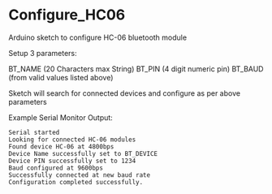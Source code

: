 # Configure_HC06
Arduino sketch to configure HC-06 bluetooth module

Setup 3 parameters:

BT_NAME (20 Characters max String)
BT_PIN (4 digit numeric pin)
BT_BAUD (from valid values listed above)

Sketch will search for connected devices and configure as per above parameters

Example Serial Monitor Output:
```
Serial started
Looking for connected HC-06 modules
Found device HC-06 at 4800bps
Device Name successfully set to BT_DEVICE
Device PIN successfully set to 1234
Baud configured at 9600bps
Successfully connected at new baud rate
Configuration completed successfully.
```
